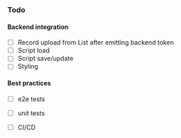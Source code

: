 ### Todo

#### Backend integration
- [ ] Record upload from List after emitting backend token
- [ ] Script load
- [ ] Script save/update
- [ ] Styling

#### Best practices
- [ ] e2e tests
- [ ] unit tests
- [ ] CI/CD

